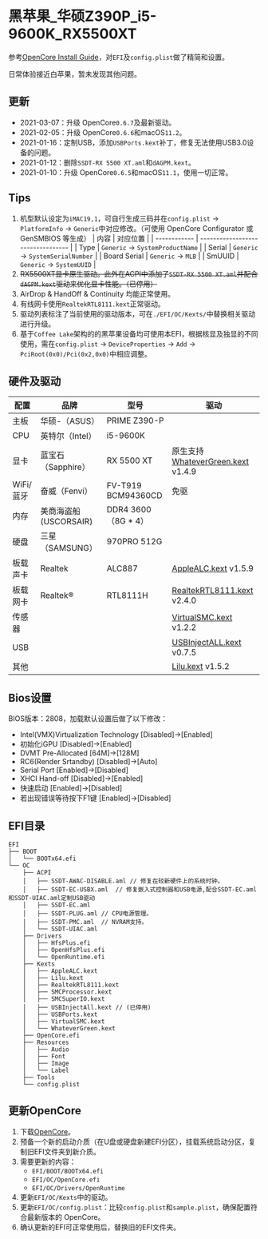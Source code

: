 # 黑苹果_华硕Z390P_i5-9600K_RX5500XT

参考[OpenCore Install Guide](https://dortania.github.io/OpenCore-Install-Guide/)，对`EFI`及`config.plist`做了精简和设置。

日常体验接近白苹果，暂未发现其他问题。

## 更新

+ 2021-03-07：升级 OpenCore`0.6.7`及最新驱动。
+ 2021-02-05：升级 OpenCore`0.6.6`和macOS`11.2`。
+ 2021-01-16：定制USB，添加`USBPorts.kext`补丁，修复无法使用USB3.0设备的问题。
+ 2021-01-12：删除`SSDT-RX 5500 XT.aml`和`dAGPM.kext`。
+ 2021-01-10：升级 OpenCore`0.6.5`和macOS`11.1`，使用一切正常。

## Tips

1. 机型默认设定为`iMAC19,1`，可自行生成三码并在`config.plist` -> `PlatformInfo` -> `Generic`中对应修改。（可使用 OpenCore Configurator 或 GenSMBIOS 等生成）
   | 内容         | 对应位置                          |
   | ------------ | --------------------------------- |
   | Type         | `Generic` -> `SystemProductName`  |
   | Serial       | `Generic` -> `SystemSerialNumber` |
   | Board Serial | `Generic` -> `MLB`                |
   | SmUUID       | `Generic` -> `SystemUUID`         |
2. ~~RX5500XT显卡原生驱动。此外在ACPI中添加了`SSDT-RX 5500 XT.aml`并配合`dAGPM.kext`驱动来优化显卡性能。（已停用）~~
3. AirDrop & HandOff & Continuity 均能正常使用。
4. 有线网卡使用`RealtekRTL8111.kext`正常驱动。
5. 驱动列表标注了当前使用的驱动版本，可在`./EFI/OC/Kexts/`中替换相关驱动进行升级。
6. 基于`Coffee Lake`架构的的黑苹果设备均可使用本EFI，根据核显及独显的不同使用，需在`config.plist` -> `DeviceProperties` -> `Add` -> `PciRoot(0x0)/Pci(0x2,0x0)`中相应调整。

## 硬件及驱动

| 配置      | 品牌                  | 型号                | 驱动                                                                                        |
| --------- | --------------------- | ------------------- | ------------------------------------------------------------------------------------------- |
| 主板      | 华硕-（ASUS）         | PRIME Z390-P        |                                                                                             |
| CPU       | 英特尔（Intel）       | i5-9600K            |                                                                                             |
| 显卡      | 蓝宝石（Sapphire）    | RX 5500 XT          | 原生支持 [WhateverGreen.kext](https://github.com/acidanthera/whatevergreen/releases) v1.4.9 |
| WiFi/蓝牙 | 奋威（Fenvi）         | FV-T919 BCM94360CD  | 免驱                                                                                        |
| 内存      | 美商海盗船(USCORSAIR) | DDR4 3600（8G * 4） |                                                                                             |
| 硬盘      | 三星（SAMSUNG）       | 970PRO 512G         |
| 板载声卡  | Realtek               | ALC887              | [AppleALC.kext](https://github.com/acidanthera/AppleALC/releases) v1.5.9                    |
| 板载网卡  | Realtek®              | RTL8111H            | [RealtekRTL8111.kext](https://github.com/Mieze/RTL8111_driver_for_OS_X/releases) v2.4.0     |
| 传感器    |                       |                     | [VirtualSMC.kext](https://github.com/acidanthera/virtualsmc/releases) v1.2.2                |
| USB       |                       |                     | [USBInjectALL.kext](https://github.com/Sniki/OS-X-USB-Inject-All/releases) v0.7.5           |
| 其他      |                       |                     | [Lilu.kext](https://github.com/acidanthera/Lilu/releases) v1.5.2                            |

## Bios设置

BIOS版本：2808，加载默认设置后做了以下修改：

+ Intel(VMX)Virtualization Technology [Disabled]->[Enabled]
+ 初始化iGPU [Disabled]->[Enabled]
+ DVMT Pre-Allocated [64M]->[128M] 
+ RC6(Render Srtandby) [Disabled]->[Auto]
+ Serial Port [Enabled]->[Disabled]
+ XHCI Hand-off [Disabled]->[Enabled]
+ 快速启动 [Enabled]->[Disabled]
+ 若出现错误等待按下F1键 [Enabled]->[Disabled]

## EFI目录

```
EFI
├── BOOT
│   └── BOOTx64.efi
└── OC
    ├── ACPI
    │   ├── SSDT-AWAC-DISABLE.aml // 修复在较新硬件上的系统时钟。
    │   ├── SSDT-EC-USBX.aml  // 修复嵌入式控制器和USB电源,配合SSDT-EC.aml和SSDT-UIAC.aml定制USB驱动
    │   ├── SSDT-EC.aml
    │   ├── SSDT-PLUG.aml // CPU电源管理。
    │   ├── SSDT-PMC.aml  // NVRAM支持。
    │   └── SSDT-UIAC.aml
    ├── Drivers
    │   ├── HfsPlus.efi
    │   ├── OpenHfsPlus.efi
    │   └── OpenRuntime.efi
    ├── Kexts
    │   ├── AppleALC.kext
    │   ├── Lilu.kext
    │   ├── RealtekRTL8111.kext
    │   ├── SMCProcessor.kext
    │   ├── SMCSuperIO.kext
    │   ├── USBInjectAll.kext // (已停用)
    │   ├── USBPorts.kext
    │   ├── VirtualSMC.kext
    │   └── WhateverGreen.kext
    ├── OpenCore.efi
    ├── Resources
    │   ├── Audio
    │   ├── Font
    │   ├── Image
    │   └── Label
    ├── Tools
    └── config.plist
```

## 更新OpenCore

1. 下载[OpenCore](https://github.com/acidanthera/OpenCorePkg/releases)。
2. 预备一个新的启动介质（在U盘或硬盘新建EFI分区），挂载系统启动分区，复制旧EFI文件夹到新介质。
3. 需要更新的内容：
   + `EFI/BOOT/BOOTx64.efi`
   + `EFI/OC/OpenCore.efi`
   + `EFI/OC/Drivers/OpenRuntime`
4. 更新`EFI/OC/Kexts`中的驱动。
5. 更新`EFI/OC/config.plist`：比较`config.plist`和`sample.plist`，确保配置符合最新版本的 OpenCore。
6. 确认更新的EFI可正常使用后，替换旧的EFI文件夹。
